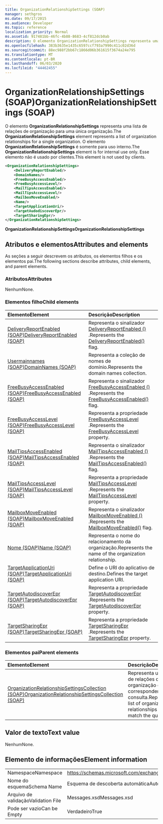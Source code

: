 ```yaml
---
title: OrganizationRelationshipSettings (SOAP)
manager: sethgros
ms.date: 09/17/2015
ms.audience: Developer
ms.topic: reference
localization_priority: Normal
ms.assetid: 917481bb-46fc-4b88-8683-4cf812dcb0ab
description: O elemento OrganizationRelationshipSettings representa uma lista de relações de organização para uma única organização. O elemento OrganizationRelationshipSettings é somente para uso interno. Esse elemento não é usado por clientes.
ms.openlocfilehash: 383b3635e1435c6597ccf793a7990c411c02d36d
ms.sourcegitcommit: 88ec988f2bb67c1866d06b361615f3674a24e795
ms.translationtype: MT
ms.contentlocale: pt-BR
ms.lasthandoff: 06/03/2020
ms.locfileid: "44462455"
---
```

# <a name="organizationrelationshipsettings-soap"></a><span data-ttu-id="9fd2c-105">OrganizationRelationshipSettings (SOAP)</span><span class="sxs-lookup"><span data-stu-id="9fd2c-105">OrganizationRelationshipSettings (SOAP)</span></span>

<span data-ttu-id="9fd2c-106">O elemento **OrganizationRelationshipSettings** representa uma lista de relações de organização para uma única organização.</span><span class="sxs-lookup"><span data-stu-id="9fd2c-106">The **OrganizationRelationshipSettings** element represents a list of organization relationships for a single organization.</span></span> <span data-ttu-id="9fd2c-107">O elemento **OrganizationRelationshipSettings** é somente para uso interno.</span><span class="sxs-lookup"><span data-stu-id="9fd2c-107">The **OrganizationRelationshipSettings** element is for internal use only.</span></span> <span data-ttu-id="9fd2c-108">Esse elemento não é usado por clientes.</span><span class="sxs-lookup"><span data-stu-id="9fd2c-108">This element is not used by clients.</span></span> 
  
```XML
<OrganizationRelationshipSettings>
    <DeliveryReportEnabled/>
    <DomainNames/>
    <FreeBusyAccessEnabled/>
    <FreeBusyAccessLevel/>
    <MailTipsAccessEnabled/>
    <MailTipsAccessLevel/>
    <MailboxMoveEnabled/>
    <Name/>
    <TargetApplicationUri/>
    <TargetAudodiscoverEpr/>
    <TargetSharingEpr/>
</OrganizationRelationshipSettings>
```

 <span data-ttu-id="9fd2c-109">**OrganizationRelationshipSettings**</span><span class="sxs-lookup"><span data-stu-id="9fd2c-109">**OrganizationRelationshipSettings**</span></span>
## <a name="attributes-and-elements"></a><span data-ttu-id="9fd2c-110">Atributos e elementos</span><span class="sxs-lookup"><span data-stu-id="9fd2c-110">Attributes and elements</span></span>

<span data-ttu-id="9fd2c-111">As seções a seguir descrevem os atributos, os elementos filhos e os elementos pai.</span><span class="sxs-lookup"><span data-stu-id="9fd2c-111">The following sections describe attributes, child elements, and parent elements.</span></span>
  
### <a name="attributes"></a><span data-ttu-id="9fd2c-112">Atributos</span><span class="sxs-lookup"><span data-stu-id="9fd2c-112">Attributes</span></span>

<span data-ttu-id="9fd2c-113">Nenhum</span><span class="sxs-lookup"><span data-stu-id="9fd2c-113">None.</span></span>
  
### <a name="child-elements"></a><span data-ttu-id="9fd2c-114">Elementos filho</span><span class="sxs-lookup"><span data-stu-id="9fd2c-114">Child elements</span></span>

|<span data-ttu-id="9fd2c-115">**Elemento**</span><span class="sxs-lookup"><span data-stu-id="9fd2c-115">**Element**</span></span>|<span data-ttu-id="9fd2c-116">**Descrição**</span><span class="sxs-lookup"><span data-stu-id="9fd2c-116">**Description**</span></span>|
|:-----|:-----|
|[<span data-ttu-id="9fd2c-117">DeliveryReportEnabled (SOAP)</span><span class="sxs-lookup"><span data-stu-id="9fd2c-117">DeliveryReportEnabled (SOAP)</span></span>](deliveryreportenabled-soap.md) <br/> |<span data-ttu-id="9fd2c-118">Representa o sinalizador [DeliveryReportEnabled ()](https://msdn.microsoft.com/library/Microsoft.Exchange.SoapWebClient.AutoDiscover.OrganizationRelationshipSettings.DeliveryReportEnabled.aspx) .</span><span class="sxs-lookup"><span data-stu-id="9fd2c-118">Represents the [DeliveryReportEnabled()](https://msdn.microsoft.com/library/Microsoft.Exchange.SoapWebClient.AutoDiscover.OrganizationRelationshipSettings.DeliveryReportEnabled.aspx) flag.</span></span>  <br/> |
|[<span data-ttu-id="9fd2c-119">Usermainnames (SOAP)</span><span class="sxs-lookup"><span data-stu-id="9fd2c-119">DomainNames (SOAP)</span></span>](domainnames-soap.md) <br/> |<span data-ttu-id="9fd2c-120">Representa a coleção de nomes de domínio.</span><span class="sxs-lookup"><span data-stu-id="9fd2c-120">Represents the domain names collection.</span></span>  <br/> |
|[<span data-ttu-id="9fd2c-121">FreeBusyAccessEnabled (SOAP)</span><span class="sxs-lookup"><span data-stu-id="9fd2c-121">FreeBusyAccessEnabled (SOAP)</span></span>](freebusyaccessenabled-soap.md) <br/> |<span data-ttu-id="9fd2c-122">Representa o sinalizador [FreeBusyAccessEnabled ()](https://msdn.microsoft.com/library/Microsoft.Exchange.SoapWebClient.AutoDiscover.OrganizationRelationshipSettings.FreeBusyAccessEnabled.aspx) .</span><span class="sxs-lookup"><span data-stu-id="9fd2c-122">Represents the [FreeBusyAccessEnabled()](https://msdn.microsoft.com/library/Microsoft.Exchange.SoapWebClient.AutoDiscover.OrganizationRelationshipSettings.FreeBusyAccessEnabled.aspx) flag.</span></span>  <br/> |
|[<span data-ttu-id="9fd2c-123">FreeBusyAccessLevel (SOAP)</span><span class="sxs-lookup"><span data-stu-id="9fd2c-123">FreeBusyAccessLevel (SOAP)</span></span>](freebusyaccesslevel-soap.md) <br/> |<span data-ttu-id="9fd2c-124">Representa a propriedade [FreeBusyAccessLevel](https://msdn.microsoft.com/library/Microsoft.Exchange.Data.Directory.SystemConfiguration.OrganizationRelationship.FreeBusyAccessLevel.aspx) .</span><span class="sxs-lookup"><span data-stu-id="9fd2c-124">Represents the [FreeBusyAccessLevel](https://msdn.microsoft.com/library/Microsoft.Exchange.Data.Directory.SystemConfiguration.OrganizationRelationship.FreeBusyAccessLevel.aspx) property.</span></span>  <br/> |
|[<span data-ttu-id="9fd2c-125">MailTipsAccessEnabled (SOAP)</span><span class="sxs-lookup"><span data-stu-id="9fd2c-125">MailTipsAccessEnabled (SOAP)</span></span>](mailtipsaccessenabled-soap.md) <br/> |<span data-ttu-id="9fd2c-126">Representa o sinalizador [MailTipsAccessEnabled ()](https://msdn.microsoft.com/library/Microsoft.Exchange.SoapWebClient.AutoDiscover.OrganizationRelationshipSettings.MailTipsAccessEnabled.aspx) .</span><span class="sxs-lookup"><span data-stu-id="9fd2c-126">Represents the [MailTipsAccessEnabled()](https://msdn.microsoft.com/library/Microsoft.Exchange.SoapWebClient.AutoDiscover.OrganizationRelationshipSettings.MailTipsAccessEnabled.aspx) flag.</span></span>  <br/> |
|[<span data-ttu-id="9fd2c-127">MailTipsAccessLevel (SOAP)</span><span class="sxs-lookup"><span data-stu-id="9fd2c-127">MailTipsAccessLevel (SOAP)</span></span>](mailtipsaccesslevel-soap.md) <br/> |<span data-ttu-id="9fd2c-128">Representa a propriedade [MailTipsAccessLevel](https://msdn.microsoft.com/library/Microsoft.Exchange.Data.Directory.SystemConfiguration.OrganizationRelationship.MailTipsAccessLevel.aspx) .</span><span class="sxs-lookup"><span data-stu-id="9fd2c-128">Represents the [MailTipsAccessLevel](https://msdn.microsoft.com/library/Microsoft.Exchange.Data.Directory.SystemConfiguration.OrganizationRelationship.MailTipsAccessLevel.aspx) property.</span></span>  <br/> |
|[<span data-ttu-id="9fd2c-129">MailboxMoveEnabled (SOAP)</span><span class="sxs-lookup"><span data-stu-id="9fd2c-129">MailboxMoveEnabled (SOAP)</span></span>](mailboxmoveenabled-soap.md) <br/> |<span data-ttu-id="9fd2c-130">Representa o sinalizador [MailboxMoveEnabled ()](https://msdn.microsoft.com/library/Microsoft.Exchange.SoapWebClient.AutoDiscover.OrganizationRelationshipSettings.MailboxMoveEnabled.aspx) .</span><span class="sxs-lookup"><span data-stu-id="9fd2c-130">Represents the [MailboxMoveEnabled()](https://msdn.microsoft.com/library/Microsoft.Exchange.SoapWebClient.AutoDiscover.OrganizationRelationshipSettings.MailboxMoveEnabled.aspx) flag.</span></span>  <br/> |
|[<span data-ttu-id="9fd2c-131">Nome (SOAP)</span><span class="sxs-lookup"><span data-stu-id="9fd2c-131">Name (SOAP)</span></span>](name-soap.md) <br/> |<span data-ttu-id="9fd2c-132">Representa o nome do relacionamento da organização.</span><span class="sxs-lookup"><span data-stu-id="9fd2c-132">Represents the name of the organization relationship.</span></span>  <br/> |
|[<span data-ttu-id="9fd2c-133">TargetApplicationUri (SOAP)</span><span class="sxs-lookup"><span data-stu-id="9fd2c-133">TargetApplicationUri (SOAP)</span></span>](targetapplicationuri-soap.md) <br/> |<span data-ttu-id="9fd2c-134">Define o URI do aplicativo de destino.</span><span class="sxs-lookup"><span data-stu-id="9fd2c-134">Defines the target application URI.</span></span>  <br/> |
|[<span data-ttu-id="9fd2c-135">TargetAutodiscoverEpr (SOAP)</span><span class="sxs-lookup"><span data-stu-id="9fd2c-135">TargetAutodiscoverEpr (SOAP)</span></span>](targetautodiscoverepr-soap.md) <br/> |<span data-ttu-id="9fd2c-136">Representa a propriedade [TargetAutodiscoverEpr](https://msdn.microsoft.com/library/Microsoft.Exchange.Data.Directory.SystemConfiguration.OrganizationRelationship.TargetAutodiscoverEpr.aspx) .</span><span class="sxs-lookup"><span data-stu-id="9fd2c-136">Represents the [TargetAutodiscoverEpr](https://msdn.microsoft.com/library/Microsoft.Exchange.Data.Directory.SystemConfiguration.OrganizationRelationship.TargetAutodiscoverEpr.aspx) property.</span></span>  <br/> |
|[<span data-ttu-id="9fd2c-137">TargetSharingEpr (SOAP)</span><span class="sxs-lookup"><span data-stu-id="9fd2c-137">TargetSharingEpr (SOAP)</span></span>](targetsharingepr-soap.md) <br/> |<span data-ttu-id="9fd2c-138">Representa a propriedade [TargetSharingEpr](https://msdn.microsoft.com/library/Microsoft.Exchange.Data.Directory.SystemConfiguration.OrganizationRelationship.TargetSharingEpr.aspx) .</span><span class="sxs-lookup"><span data-stu-id="9fd2c-138">Represents the [TargetSharingEpr](https://msdn.microsoft.com/library/Microsoft.Exchange.Data.Directory.SystemConfiguration.OrganizationRelationship.TargetSharingEpr.aspx) property.</span></span>  <br/> |
   
### <a name="parent-elements"></a><span data-ttu-id="9fd2c-139">Elementos pai</span><span class="sxs-lookup"><span data-stu-id="9fd2c-139">Parent elements</span></span>

|<span data-ttu-id="9fd2c-140">**Elemento**</span><span class="sxs-lookup"><span data-stu-id="9fd2c-140">**Element**</span></span>|<span data-ttu-id="9fd2c-141">**Descrição**</span><span class="sxs-lookup"><span data-stu-id="9fd2c-141">**Description**</span></span>|
|:-----|:-----|
|[<span data-ttu-id="9fd2c-142">OrganizationRelationshipSettingsCollection (SOAP)</span><span class="sxs-lookup"><span data-stu-id="9fd2c-142">OrganizationRelationshipSettingsCollection (SOAP)</span></span>](organizationrelationshipsettingscollection-soap.md) <br/> |<span data-ttu-id="9fd2c-143">Representa uma lista de relações de organização que correspondem à consulta.</span><span class="sxs-lookup"><span data-stu-id="9fd2c-143">Represents a list of organization relationships that match the query.</span></span>  <br/> |
   
## <a name="text-value"></a><span data-ttu-id="9fd2c-144">Valor de texto</span><span class="sxs-lookup"><span data-stu-id="9fd2c-144">Text value</span></span>

<span data-ttu-id="9fd2c-145">Nenhum</span><span class="sxs-lookup"><span data-stu-id="9fd2c-145">None.</span></span>
  
## <a name="element-information"></a><span data-ttu-id="9fd2c-146">Elemento de informações</span><span class="sxs-lookup"><span data-stu-id="9fd2c-146">Element information</span></span>

|||
|:-----|:-----|
|<span data-ttu-id="9fd2c-147">Namespace</span><span class="sxs-lookup"><span data-stu-id="9fd2c-147">Namespace</span></span>  <br/> |https://schemas.microsoft.com/exchange/2010/Autodiscover  <br/> |
|<span data-ttu-id="9fd2c-148">Nome do esquema</span><span class="sxs-lookup"><span data-stu-id="9fd2c-148">Schema Name</span></span>  <br/> |<span data-ttu-id="9fd2c-149">Esquema de descoberta automática</span><span class="sxs-lookup"><span data-stu-id="9fd2c-149">Autodiscover schema</span></span>  <br/> |
|<span data-ttu-id="9fd2c-150">Arquivo de validação</span><span class="sxs-lookup"><span data-stu-id="9fd2c-150">Validation File</span></span>  <br/> |<span data-ttu-id="9fd2c-151">Messages.xsd</span><span class="sxs-lookup"><span data-stu-id="9fd2c-151">Messages.xsd</span></span>  <br/> |
|<span data-ttu-id="9fd2c-152">Pode ser vazio</span><span class="sxs-lookup"><span data-stu-id="9fd2c-152">Can be Empty</span></span>  <br/> |<span data-ttu-id="9fd2c-153">Verdadeiro</span><span class="sxs-lookup"><span data-stu-id="9fd2c-153">True</span></span>  <br/> |
   

